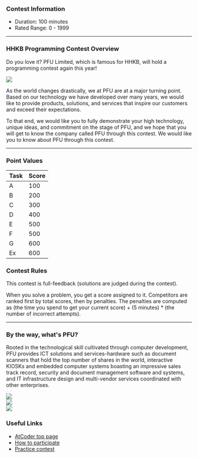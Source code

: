 
<div>

<span>

<span>

### **Contest Information**

<ul>

<li>
Duration: 100 minutes
</li>

<li>
Rated Range: 0 - 
<span>
1999
</span>

</li>

</ul>

---

### **HHKB Programming Contest Overview**

<p>
Do you love it? PFU Limited, which is famous for HHKB, will hold a programming contest again this year!
    
</p>

<img src="https://img.atcoder.jp/hhkb2020/49e2cbcccfe311bbbfe2c2c61d61fa20.png">

</img>

<p>
As the world changes drastically, we at PFU are at a major turning point. Based on our technology we have developed over many years, we would like to provide products, solutions, and services that inspire our customers and exceed their expectations.
    
</p>

<p>
To that end, we would like you to fully demonstrate your high technology, unique ideas, and commitment on the stage of PFU, and we hope that you will get to know the company called PFU through this contest. We would like you to know about PFU through this contest.
    
</p>

---

### **Point Values**

<div>

<div>

<table>

<thead>

<tr>

<th>
Task
</th>

<th>
Score
</th>

</tr>

</thead>

<tbody>

<tr>

<td>
A
</td>

<td>
100
</td>

</tr>

<tr>

<td>
B
</td>

<td>
200
</td>

</tr>

<tr>

<td>
C
</td>

<td>
300
</td>

</tr>

<tr>

<td>
D
</td>

<td>
400
</td>

</tr>

<tr>

<td>
E
</td>

<td>
500
</td>

</tr>

<tr>

<td>
F
</td>

<td>
500
</td>

</tr>

<tr>

<td>
G
</td>

<td>
600
</td>

</tr>

<tr>

<td>
Ex
</td>

<td>
600
</td>

</tr>

</tbody>

</table>

</div>

</div>

### **Contest Rules**

<p>
This contest is full-feedback (solutions are judged during the contest).
    
</p>

<p>
When you solve a problem, you get a score assigned to it.
      Competitors are ranked first by total scores, then by penalties.
      The penalties are computed as (the time you spend to get your current score) + (5 minutes) * (the number of incorrect attempts).
    
</p>

---

### **By the way, what's PFU?**

<p>
Rooted in the technological skill cultivated through computer development, PFU provides ICT solutions and services-hardware such as document scanners that hold the top number of shares in the world, interactive KIOSKs and embedded computer systems boasting an impressive sales track record, security and document management software and systems, and IT infrastructure design and multi-vendor services coordinated with other enterprises.
    
</p>

<div>

<div>

<img src="https://img.atcoder.jp/hhkb2020/1a0471c5bb59eafdf69f4097cde8e165.png">

</img>

</div>

<div>

<img src="https://img.atcoder.jp/hhkb2020/fc85517f7de9d505cdda04c46e0a4ba4.png">

</img>

</div>

<div>

<img src="https://img.atcoder.jp/hhkb2020/451c4b8b07f05711d5702561fe01d484.png">

</img>

</div>

</div>

### **Useful Links**

<ul>

<li>
<a href="https://atcoder.jp/">AtCoder top page</a>
</li>

<li>
<a href="https://atcoder.jp/post/2">How to participate</a>
</li>

<li>
<a href="https://atcoder.jp/contests/practice">Practice contest</a>
</li>

</ul>

</span>

</span>

</div>
